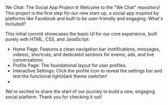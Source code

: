 We Chat: The Social App Project 🌐
Welcome to the "We Chat" repository! This project is the first step for our new start-up, a social app inspired by platforms like Facebook and built to be user-friendly and engaging.
What's Included?

This initial commit showcases the basic UI for our core experience, built purely with HTML, CSS, and JavaScript:
 * Home Page: Features a clean navigation bar (notifications, messages, videos), shortcuts, and dedicated sections for events, ads, and live conversations.
 * Profile Page: The foundational layout for user profiles.
 * Interactive Settings: Click the profile icon to reveal the settings bar and test the functional light/dark theme switcher!
 * 
We're excited to share the start of our journey to build a new, engaging social platform. Thank you for checking it out!
